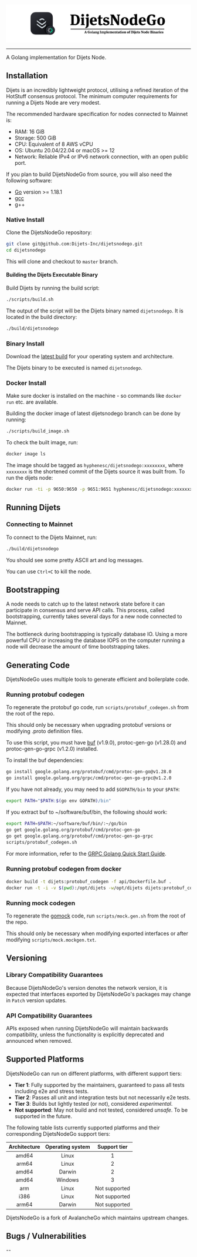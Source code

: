 <div align="center">
  <img src="resources/DijetsNode.png?raw=true">
</div>

---

A Golang implementation for Dijets Node.

## Installation

Dijets is an incredibly lightweight protocol, utilising a refined iteration of the HotStuff consensus protocol. The minimum computer requirements for running a Dijets Node are very modest.

The recommended hardware specification for nodes connected to Mainnet is:

- RAM: 16 GiB
- Storage: 500 GiB
- CPU: Equivalent of 8 AWS vCPU
- OS: Ubuntu 20.04/22.04 or macOS >= 12
- Network: Reliable IPv4 or IPv6 network connection, with an open public port.

If you plan to build DijetsNodeGo from source, you will also need the following software:

- [Go](https://golang.org/doc/install) version >= 1.18.1
- [gcc](https://gcc.gnu.org/)
- g++

### Native Install

Clone the DijetsNodeGo repository:

```sh
git clone git@github.com:Dijets-Inc/dijetsnodego.git
cd dijetsnodego
```

This will clone and checkout to `master` branch.

#### Building the Dijets Executable Binary

Build Dijets by running the build script:

```sh
./scripts/build.sh
```

The output of the script will be the Dijets binary named `dijetsnodego`. It is located in the build directory:

```sh
./build/dijetsnodego
```

### Binary Install

Download the [latest build](https://github.com/Dijets-Inc/dijetsnodego/releases/latest) for your operating system and architecture.

The Dijets binary to be executed is named `dijetsnodego`.

### Docker Install

Make sure docker is installed on the machine - so commands like `docker run` etc. are available.

Building the docker image of latest dijetsnodego branch can be done by running:

```sh
./scripts/build_image.sh
```

To check the built image, run:

```sh
docker image ls
```

The image should be tagged as `hyphenesc/dijetsnodego:xxxxxxxx`, where `xxxxxxxx` is the shortened commit of the Dijets source it was built from. To run the dijets node:

```sh
docker run -ti -p 9650:9650 -p 9651:9651 hyphenesc/dijetsnodego:xxxxxxxx /dijetsnodego/build/dijetsnodego
```

## Running Dijets

### Connecting to Mainnet

To connect to the Dijets Mainnet, run:

```sh
./build/dijetsnodego
```

You should see some pretty ASCII art and log messages.

You can use `Ctrl+C` to kill the node.

## Bootstrapping

A node needs to catch up to the latest network state before it can participate in consensus and serve API calls. This process, called bootstrapping, currently takes several days for a new node connected to Mainnet.

The bottleneck during bootstrapping is typically database IO. Using a more powerful CPU or increasing the database IOPS on the computer running a node will decrease the amount of time bootstrapping takes.

## Generating Code

DijetsNodeGo uses multiple tools to generate efficient and boilerplate code.

### Running protobuf codegen

To regenerate the protobuf go code, run `scripts/protobuf_codegen.sh` from the root of the repo.

This should only be necessary when upgrading protobuf versions or modifying .proto definition files.

To use this script, you must have [buf](https://docs.buf.build/installation) (v1.9.0), protoc-gen-go (v1.28.0) and protoc-gen-go-grpc (v1.2.0) installed.

To install the buf dependencies:

```sh
go install google.golang.org/protobuf/cmd/protoc-gen-go@v1.28.0
go install google.golang.org/grpc/cmd/protoc-gen-go-grpc@v1.2.0
```

If you have not already, you may need to add `$GOPATH/bin` to your `$PATH`:

```sh
export PATH="$PATH:$(go env GOPATH)/bin"
```

If you extract buf to ~/software/buf/bin, the following should work:

```sh
export PATH=$PATH:~/software/buf/bin/:~/go/bin
go get google.golang.org/protobuf/cmd/protoc-gen-go
go get google.golang.org/protobuf/cmd/protoc-gen-go-grpc
scripts/protobuf_codegen.sh
```

For more information, refer to the [GRPC Golang Quick Start Guide](https://grpc.io/docs/languages/go/quickstart/).

### Running protobuf codegen from docker

```sh
docker build -t dijets:protobuf_codegen -f api/Dockerfile.buf .
docker run -t -i -v $(pwd):/opt/dijets -w/opt/dijets dijets:protobuf_codegen bash -c "scripts/protobuf_codegen.sh"
```

### Running mock codegen

To regenerate the [gomock](https://github.com/golang/mock) code, run `scripts/mock.gen.sh` from the root of the repo.

This should only be necessary when modifying exported interfaces or after modifying `scripts/mock.mockgen.txt`.

## Versioning

### Library Compatibility Guarantees

Because DijetsNodeGo's version denotes the network version, it is expected that interfaces exported by DijetsNodeGo's packages may change in `Patch` version updates.

### API Compatibility Guarantees

APIs exposed when running DijetsNodeGo will maintain backwards compatibility, unless the functionality is explicitly deprecated and announced when removed.

## Supported Platforms

DijetsNodeGo can run on different platforms, with different support tiers:

- **Tier 1**: Fully supported by the maintainers, guaranteed to pass all tests including e2e and stress tests.
- **Tier 2**: Passes all unit and integration tests but not necessarily e2e tests.
- **Tier 3**: Builds but lightly tested (or not), considered _experimental_.
- **Not supported**: May not build and not tested, considered _unsafe_. To be supported in the future.

The following table lists currently supported platforms and their corresponding
DijetsNodeGo support tiers:

| Architecture | Operating system | Support tier  |
| :----------: | :--------------: | :-----------: |
|    amd64     |      Linux       |       1       |
|    arm64     |      Linux       |       2       |
|    amd64     |      Darwin      |       2       |
|    amd64     |     Windows      |       3       |
|     arm      |      Linux       | Not supported |
|     i386     |      Linux       | Not supported |
|    arm64     |      Darwin      | Not supported |

DijetsNodeGo is a fork of AvalancheGo which maintains upstream changes.

## Bugs / Vulnerabilities
--
